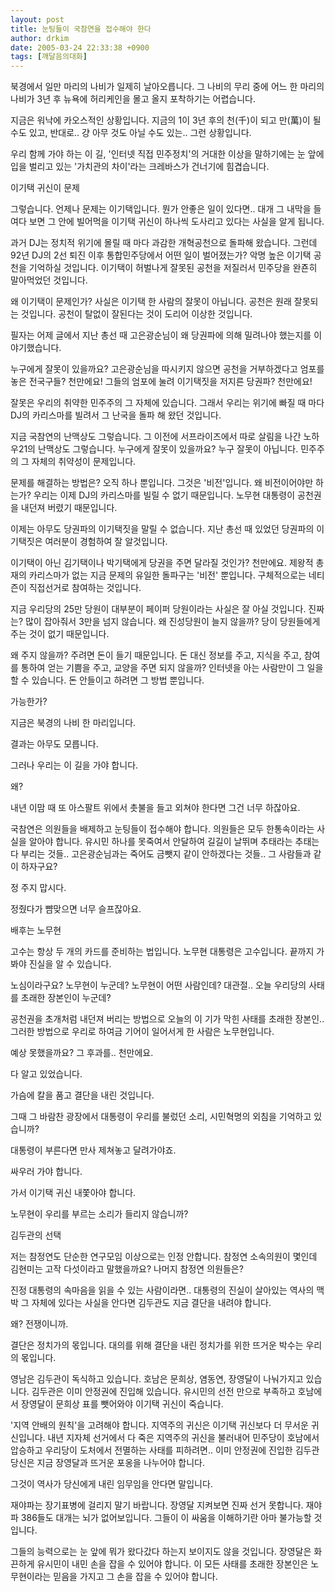 ```yaml
---
layout: post
title: 눈팅들이 국참연을 접수해야 한다
author: drkim
date: 2005-03-24 22:33:38 +0900
tags: [깨달음의대화]
---
```

북경에서 일만 마리의 나비가 일제히 날아오릅니다. 그 나비의 무리 중에 어느 한 마리의 나비가 3년 후 뉴욕에 허리케인을 몰고 올지 포착하기는 어렵습니다.
  

  
지금은 워낙에 카오스적인 상황입니다. 지금의 1이 3년 후의 천(千)이 되고 만(萬)이 될 수도 있고, 반대로.. 걍 아무 것도 아닐 수도 있는.. 그런 상황입니다.
  

  
우리 함께 가야 하는 이 길, '인터넷 직접 민주정치'의 거대한 이상을 말하기에는 눈 앞에 입을 벌리고 있는 '가치관의 차이'라는 크레바스가 건너기에 힘겹습니다.
  

  
이기택 귀신이 문제
  
그렇습니다. 언제나 문제는 이기택입니다. 뭔가 안좋은 일이 있다면.. 대개 그 내막을 들여다 보면 그 안에 빌어먹을 이기택 귀신이 하나씩 도사리고 있다는 사실을 알게 됩니다.
  

  
과거 DJ는 정치적 위기에 몰릴 때 마다 과감한 개혁공천으로 돌파해 왔습니다. 그런데 92년 DJ의 2선 퇴진 이후 통합민주당에서 어떤 일이 벌어졌는가? 악명 높은 이기택 공천을 기억하실 것입니다. 이기택이 허벌나게 잘못된 공천을 저질러서 민주당을 완죤히 말아먹었던 것입니다.
  

  
왜 이기택이 문제인가? 사실은 이기택 한 사람의 잘못이 아닙니다. 공천은 원래 잘못되는 것입니다. 공천이 탈없이 잘된다는 것이 도리어 이상한 것입니다.
  

  
필자는 어제 글에서 지난 총선 때 고은광순님이 왜 당권파에 의해 밀려나야 했는지를 이야기했습니다.
  

  
누구에게 잘못이 있을까요? 고은광순님을 따시키지 않으면 공천을 거부하겠다고 엄포를 놓은 전국구들? 천만에요! 그들의 엄포에 눌려 이기택짓을 저지른 당권파? 천만에요!
  

  
잘못은 우리의 취약한 민주주의 그 자체에 있습니다. 그래서 우리는 위기에 빠질 때 마다 DJ의 카리스마를 빌려서 그 난국을 돌파 해 왔던 것입니다.
  

  
지금 국참연의 난맥상도 그렇습니다. 그 이전에 서프라이즈에서 따로 살림을 나간 노하우21의 난맥상도 그렇습니다. 누구에게 잘못이 있을까요? 누구 잘못이 아닙니다. 민주주의 그 자체의 취약성이 문제입니다.
  

  
문제를 해결하는 방법은? 오직 하나 뿐입니다. 그것은 '비전'입니다. 왜 비전이어야만 하는가? 우리는 이제 DJ의 카리스마를 빌릴 수 없기 때문입니다. 노무현 대통령이 공천권을 내던져 버렸기 때문입니다.
  

  
이제는 아무도 당권파의 이기택짓을 말릴 수 없습니다. 지난 총선 때 있었던 당권파의 이기택짓은 여러분이 경험하여 잘 알것입니다.
  

  
이기택이 아닌 김기택이나 박기택에게 당권을 주면 달라질 것인가? 천만에요. 제왕적 총재의 카리스마가 없는 지금 문제의 유일한 돌파구는 '비전' 뿐입니다. 구체적으로는 네티즌이 직접선거로 참여하는 것입니다.
  

  
지금 우리당의 25만 당원이 대부분이 페이퍼 당원이라는 사실은 잘 아실 것입니다. 진짜는? 많이 잡아줘서 3만을 넘지 않습니다. 왜 진성당원이 늘지 않을까? 당이 당원들에게 주는 것이 없기 때문입니다.
  

  
왜 주지 않을까? 주려면 돈이 들기 때문입니다. 돈 대신 정보를 주고, 지식을 주고, 참여를 통하여 얻는 기쁨을 주고, 교양을 주면 되지 않을까? 인터넷을 아는 사람만이 그 일을 할 수 있습니다. 돈 안들이고 하려면 그 방법 뿐입니다.
  

  
가능한가?
  
지금은 북경의 나비 한 마리입니다.
  
결과는 아무도 모릅니다.
  

  
그러나 우리는 이 길을 가야 합니다.
  
왜?
  

  
내년 이맘 때 또 아스팔트 위에서 촛불을 들고 외쳐야 한다면 그건 너무 하잖아요.
  

  
국참연은 의원들을 배제하고 눈팅들이 접수해야 합니다. 의원들은 모두 한통속이라는 사실을 알아야 합니다. 유시민 하나를 못죽여서 안달하여 길길이 날뛰며 추태라는 추태는 다 부리는 것들.. 고은광순님과는 죽어도 금뺏지 같이 안하겠다는 것들.. 그 사람들과 같이 하자구요?
  

  
정 주지 맙시다.
  
정줬다가 뺨맞으면 너무 슬프잖아요.
  

  
배후는 노무현
  
고수는 항상 두 개의 카드를 준비하는 법입니다. 노무현 대통령은 고수입니다. 끝까지 가봐야 진실을 알 수 있습니다.
  

  
노심이라구요? 노무현이 누군데? 노무현이 어떤 사람인데? 대관절.. 오늘 우리당의 사태를 초래한 장본인이 누군데?
  

  
공천권을 초개처럼 내던져 버리는 방법으로 오늘의 이 기가 막힌 사태를 초래한 장본인.. 그러한 방법으로 우리로 하여금 기어이 일어서게 한 사람은 노무현입니다.
  

  
예상 못했을까요? 그 후과를.. 천만에요.
  
다 알고 있었습니다.
  

  
가슴에 칼을 품고 결단을 내린 것입니다.
  
그때 그 바람찬 광장에서 대통령이 우리를 불렀던 소리, 시민혁명의 외침을 기억하고 있습니까?
  

  
대통령이 부른다면 만사 제쳐놓고 달려가야죠.
  
싸우러 가야 합니다.
  

  
가서 이기택 귀신 내쫓아야 합니다.
  
노무현이 우리를 부르는 소리가 들리지 않습니까?
  

  
김두관의 선택
  
저는 참정연도 단순한 연구모임 이상으로는 인정 안합니다. 참정연 소속의원이 몇인데 김현미는 고작 다섯이라고 말했을까요? 나머지 참정연 의원들은?
  

  
진정 대통령의 속마음을 읽을 수 있는 사람이라면.. 대통령의 진실이 살아있는 역사의 맥박 그 자체에 있다는 사실을 안다면 김두관도 지금 결단을 내려야 합니다.
  

  
왜? 전쟁이니까.
  
결단은 정치가의 몫입니다. 대의를 위해 결단을 내린 정치가를 위한 뜨거운 박수는 우리의 몫입니다.
  

  
영남은 김두관이 독식하고 있습니다. 호남은 문희상, 염동연, 장영달이 나눠가지고 있습니다. 김두관은 이미 안정권에 진입해 있습니다. 유시민의 선전 만으로 부족하고 호남에서 장영달이 문희상 표를 뺏어와야 이기택 귀신이 죽습니다.
  

  
'지역 안배의 원칙'을 고려해야 합니다. 지역주의 귀신은 이기택 귀신보다 더 무서운 귀신입니다. 내년 지자체 선거에서 다 죽은 지역주의 귀신을 불러내어 민주당이 호남에서 압승하고 우리당이 도처에서 전멸하는 사태를 피하려면.. 이미 안정권에 진입한 김두관 당신은 지금 장영달과 뜨거운 포옹을 나누어야 합니다.
  

  
그것이 역사가 당신에게 내린 임무임을 안다면 말입니다.
  

  
재야파는 장기표병에 걸리지 말기 바랍니다. 장영달 지켜보면 진짜 선거 못합니다. 재야파 386들도 대개는 뇌가 없어보입니다. 그들이 이 싸움을 이해하기란 아마 불가능할 것입니다.
  

  
그들의 능력으로는 눈 앞에 뭐가 왔다갔다 하는지 보이지도 않을 것입니다. 장영달은 화끈하게 유시민이 내민 손을 잡을 수 있어야 합니다. 이 모든 사태를 초래한 장본인은 노무현이라는 믿음을 가지고 그 손을 잡을 수 있어야 합니다.